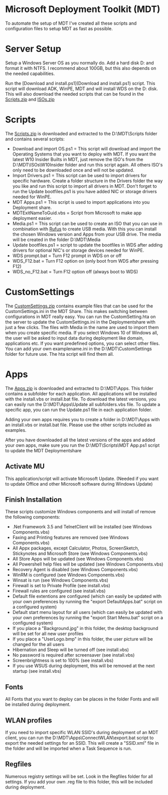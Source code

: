# Microsoft Deployment Toolkit (MDT)
To automate the setup of MDT I've created all these scripts and configuration files to setup MDT as fast as possible.

# Server Setup
Setup a Windows Server OS as you normally do. Add a hard disk D: and format it with NTFS. I recommend about 100GB, but this also depends on the needed capabilities.

Run the [Download and install.ps1](Download and install.ps1) script. This script will download ADK, WinPE, MDT and will install WDS on the D: disk. This will also download the needed scripts that can be found in the [Scripts.zip](Scripts.zip) and [ISOs.zip](ISOs.zip)

# Scripts
The [Scripts.zip](Scripts.zip) is downloaded and extracted to the D:\MDT\Scripts folder and contains several scripts:
- Download and import OS.ps1 = This script will download and import the Operating Systems that you want to deploy with MDT. If you want the latest W10 Insider Builts in MDT, just remove the ISO's from the D:\MDT\ISOs\W10Insider folder and run this script again. All others ISO's only need to be downloaded once and will not be updated.
- Import Drivers.ps1 = This script can be used to import drivers for specific hardware. Create a folder structure in the Drivers folder the way you like and run this script to import all drivers in MDT. Don't forget to run the Update bootfiles.ps1 is you have added NIC or storage drivers needed for WinPE.
- MDT Apps.ps1 = This script is used to import applications into you Deployment share.
- MDTExitNameToGuid.vbs = Script from Microsoft to make app deployment easier.
- Media.ps1 = This script can be used to create an ISO that you can use in combination with [Rufus](https://rufus.ie) to create USB media. With this you can install the chosen Windows version and Apps from your USB drive. The media will be created in the folder D:\MDT\Media
- Update bootfiles.ps1 = script to update the bootfiles in WDS after adding drivers for optional NIC's or storage devices needed for WinPE.
- WDS prompt.bat = Turn F12 prompt in WDS on or off
- WDS_F12.bat = Turn F12 option on (only boot from WDS after pressing F12)
- WDS_no_F12.bat = Turn F12 option off (always boot to WDS)

# CustomSettings
The [CustomSettings.zip](CustomSettings.zip) contains example files that can be used for the CustomSettings.ini in the MDT Share. This makes switching between configurations in MDT really easy. You can run the CustomSetting.hta on the server to update the CustomSettings.ini in the Deploymentshare with just a few clicks.
The files with Media in the name are used to import them when you create specific media. If you select Windows 10 of Windows all, the user will be asked to input data during deployment like domain, applications etc. If you want predefined options, you can select other files.
You can add your own examplename.ini in the D:\MDT\CustomSettings folder for future use. The hta script will find them all.

# Apps
The [Apps.zip](Apps.zip) is downloaded and extracted to D:\MDT\Apps. This folder contains a subfolder for each application.
All applications will be installed with the install.vbs or install.bat file.
To download the latest versions, you can easily run the D:\MDT\Apps\Update all subfolders.vbs file.
To update a specific app, you can run the Update.ps1 file in each application folder.

Adding your own apps requires you to create a folder in D:\MDT\Apps with an install.vbs or install.bat file. Please use the other scripts included as examples.

After you have downloaded all the latest versions of the apps and added your own apps, make sure you run the D:\MDT\Scripts\MDT App.ps1 script to update the MDT Deploymentshare

## Activate MU
This application/script will activate Microsoft Update. (Needed if you want to update Office and other Microsoft software during Windows Update)

## Finish Installation
These scripts customize Windows components and will install of remove the following components:
- .Net Framework 3.5 and TelnetClient will be installed (see Windows Components.vbs)
- Faxing and Printing features are removed (see Windows Components.vbs)
- All Appx packages, except Calculator, Photos, ScreenSketch, Stickynotes and Microsoft Store (see Windows Components.vbs)
- All Store Apps will be updated (see Windows Components.vbs)
- All Powershell help files will be updated (see Windows Components.vbs)
- Recovery Agent is disabled (see Windows Components.vbs)
- WinRM is configured (see Windows Components.vbs)
- Winsat is run (see Windows Components.vbs)
- Firewall is set to Private Profile (see install.vbs)
- Firewall rules are configured (see install.vbs)
- Default file extentions are configured (which can easily be updated with your own preferences by running the "export DefaultApps.bat" script on a configured system)
- Default start menu layout for all users (which can easily be updated with your own preferences by running the "export Start Menu.bat" script on a configured system)
- If you place a "Background.jpg" in this folder, the desktop background will be set for all new user profiles
- If you place a "UserLogo.bmp" in this folder, the user picture will be changed for the all users
- Hibernation and Sleep will be turned off (see install.vbs)
- No password is required after screensaver (see install.vbs)
- Screenbrightness is set to 100% (see install.vbs)
- If you use WSUS during deployment, this will be removed at the next startup (see install.vbs)

## Fonts
All Fonts that you want to deploy can be places in the folder Fonts and will be installed during deployment.

## WLAN profiles
If you need to import specific WLAN SSID's during deployment of an MDT client, you can run the D:\MDT\Apps\ConnectWLAN\export.bat script to export the needed settings for an SSID. This will create a "SSID.xml" file in the folder and will be imported when a Task Sequence is run.

## Regfiles
Numerous registry settings will be set. Look in the Regfiles folder for all settings. If you add your own .reg file to this folder, this will be included during deployment.
